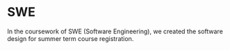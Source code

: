 # SWE
In the coursework of SWE (Software Engineering), we created the software design for summer term course registration.
